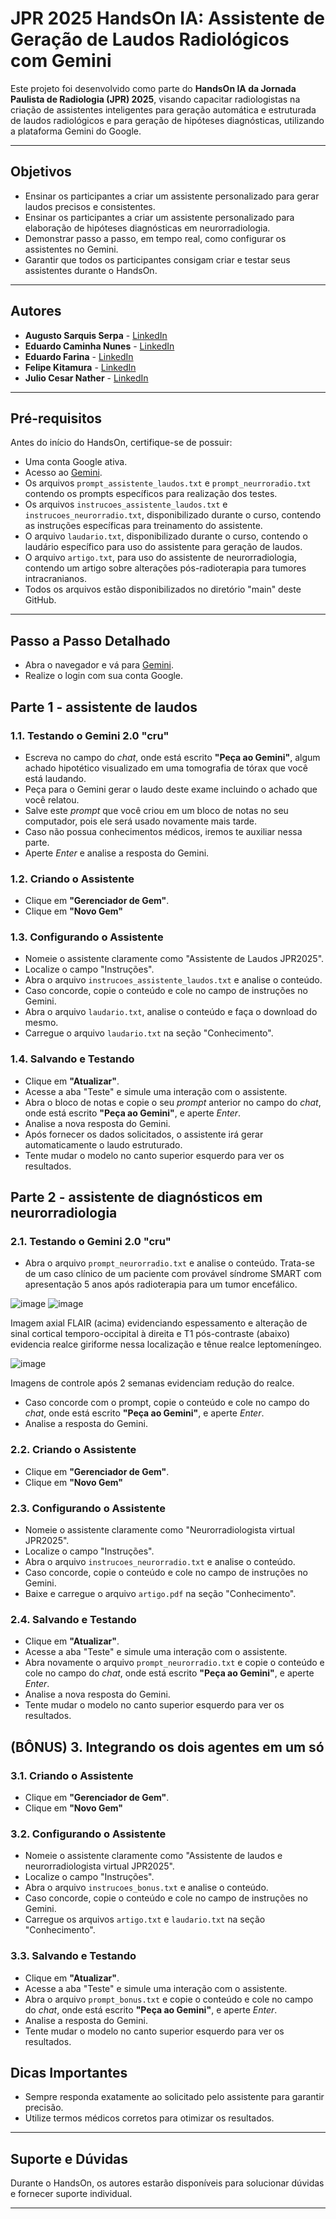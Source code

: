 # JPR 2025 HandsOn IA: Assistente de Geração de Laudos Radiológicos com Gemini

Este projeto foi desenvolvido como parte do **HandsOn IA da Jornada Paulista de Radiologia (JPR) 2025**, visando capacitar radiologistas na criação de assistentes inteligentes para geração automática e estruturada de laudos radiológicos e para geração de hipóteses diagnósticas, utilizando a plataforma Gemini do Google.

---

## Objetivos

- Ensinar os participantes a criar um assistente personalizado para gerar laudos precisos e consistentes.
- Ensinar os participantes a criar um assistente personalizado para elaboração de hipóteses diagnósticas em neurorradiologia.
- Demonstrar passo a passo, em tempo real, como configurar os assistentes no Gemini.
- Garantir que todos os participantes consigam criar e testar seus assistentes durante o HandsOn.

---

## Autores

- **Augusto Sarquis Serpa** - [LinkedIn](https://www.linkedin.com/in/augusto-sarquis-serpa-6aa8a3223/)
- **Eduardo Caminha Nunes** - [LinkedIn](https://www.linkedin.com/in/eduardocaminha/)
- **Eduardo Farina** - [LinkedIn](https://www.linkedin.com/in/eduardomjmfarina/)
- **Felipe Kitamura** - [LinkedIn](https://www.linkedin.com/in/felipekitamura/)
- **Julio Cesar Nather** - [LinkedIn](https://www.linkedin.com/in/julio-nather-049618181/)

---

## Pré-requisitos

Antes do início do HandsOn, certifique-se de possuir:

- Uma conta Google ativa.
- Acesso ao [Gemini](https://ai.google.dev/).
- Os arquivos `prompt_assistente_laudos.txt` e `prompt_neurroradio.txt` contendo os prompts específicos para realização dos testes.
- Os arquivos `instrucoes_assistente_laudos.txt` e `instrucoes_neurorradio.txt`, disponibilizado durante o curso, contendo as instruções específicas para treinamento do assistente.
- O arquivo `laudario.txt`, disponibilizado durante o curso, contendo o laudário específico para uso do assistente para geração de laudos.
- O arquivo `artigo.txt`, para uso do assistente de neurorradiologia, contendo um artigo sobre alterações pós-radioterapia para tumores intracranianos.
- Todos os arquivos estão disponibilizados no diretório "main" deste GitHub.

---

## Passo a Passo Detalhado

- Abra o navegador e vá para [Gemini](https://gemini.google.com/app).
- Realize o login com sua conta Google.
  
## Parte 1 - assistente de laudos

### 1.1. Testando o Gemini 2.0 "cru"

- Escreva no campo do _chat_, onde está escrito **"Peça ao Gemini"**, algum achado hipotético visualizado em uma tomografia de tórax que você está laudando.
- Peça para o Gemini gerar o laudo deste exame incluindo o achado que você relatou.
- Salve este _prompt_ que você criou em um bloco de notas no seu computador, pois ele será usado novamente mais tarde.
- Caso não possua conhecimentos médicos, iremos te auxiliar nessa parte.
- Aperte _Enter_ e analise a resposta do Gemini.
  
### 1.2. Criando o Assistente

- Clique em **"Gerenciador de Gem"**.
- Clique em **"Novo Gem"**

### 1.3. Configurando o Assistente

- Nomeie o assistente claramente como "Assistente de Laudos JPR2025".
- Localize o campo "Instruções".
- Abra o arquivo `instrucoes_assistente_laudos.txt` e analise o conteúdo.
- Caso concorde, copie o conteúdo e cole no campo de instruções no Gemini.
- Abra o arquivo `laudario.txt`, analise o conteúdo e faça o download do mesmo.
- Carregue o arquivo `laudario.txt` na seção "Conhecimento".

### 1.4. Salvando e Testando

- Clique em **"Atualizar"**.
- Acesse a aba "Teste" e simule uma interação com o assistente.
- Abra o bloco de notas e copie o seu _prompt_ anterior no campo do _chat_, onde está escrito **"Peça ao Gemini"**, e aperte _Enter_.
- Analise a nova resposta do Gemini.
- Após fornecer os dados solicitados, o assistente irá gerar automaticamente o laudo estruturado.
- Tente mudar o modelo no canto superior esquerdo para ver os resultados.
  
## Parte 2 - assistente de diagnósticos em neurorradiologia

### 2.1. Testando o Gemini 2.0 "cru"

- Abra o arquivo `prompt_neurorradio.txt` e analise o conteúdo. Trata-se de um caso clínico de um paciente com provável síndrome SMART com apresentação 5 anos após radioterapia para um tumor encefálico.


![image](https://github.com/user-attachments/assets/0adc2888-96e3-436c-b704-5ea0b0e7e47e) ![image](https://github.com/user-attachments/assets/bcca5861-023c-45ca-86c3-5cc0ae5b3f0a)

Imagem axial FLAIR (acima) evidenciando espessamento e alteração de sinal cortical temporo-occipital à direita e T1 pós-contraste (abaixo) evidencia realce giriforme nessa localização e tênue realce leptomeníngeo.

![image](https://github.com/user-attachments/assets/f4c082a7-c79c-4a5d-a712-8f119b7b55db) 

Imagens de controle após 2 semanas evidenciam redução do realce.


  
- Caso concorde com o prompt, copie o conteúdo e cole no campo do _chat_, onde está escrito **"Peça ao Gemini"**, e aperte _Enter_.
- Analise a resposta do Gemini.
  
### 2.2. Criando o Assistente

- Clique em **"Gerenciador de Gem"**.
- Clique em **"Novo Gem"**

### 2.3. Configurando o Assistente

- Nomeie o assistente claramente como "Neurorradiologista virtual JPR2025".
- Localize o campo "Instruções".
- Abra o arquivo `instrucoes_neurorradio.txt` e analise o conteúdo.
- Caso concorde, copie o conteúdo e cole no campo de instruções no Gemini.
- Baixe e carregue o arquivo `artigo.pdf` na seção "Conhecimento".

### 2.4. Salvando e Testando

- Clique em **"Atualizar"**.
- Acesse a aba "Teste" e simule uma interação com o assistente.
- Abra novamente o arquivo `prompt_neurorradio.txt` e copie o conteúdo e cole no campo do _chat_, onde está escrito **"Peça ao Gemini"**, e aperte _Enter_.
- Analise a nova resposta do Gemini.
- Tente mudar o modelo no canto superior esquerdo para ver os resultados.

## (BÔNUS) 3. Integrando os dois agentes em um só

### 3.1. Criando o Assistente

- Clique em **"Gerenciador de Gem"**.
- Clique em **"Novo Gem"**

### 3.2. Configurando o Assistente

- Nomeie o assistente claramente como "Assistente de laudos e neurorradiologista virtual JPR2025".
- Localize o campo "Instruções".
- Abra o arquivo `instrucoes_bonus.txt` e analise o conteúdo.
- Caso concorde, copie o conteúdo e cole no campo de instruções no Gemini.
- Carregue os arquivos `artigo.txt` e `laudario.txt` na seção "Conhecimento".

### 3.3. Salvando e Testando

- Clique em **"Atualizar"**.
- Acesse a aba "Teste" e simule uma interação com o assistente.
- Abra o arquivo `prompt_bonus.txt` e copie o conteúdo e cole no campo do _chat_, onde está escrito **"Peça ao Gemini"**, e aperte _Enter_.
- Analise a resposta do Gemini.
- Tente mudar o modelo no canto superior esquerdo para ver os resultados.

## Dicas Importantes

- Sempre responda exatamente ao solicitado pelo assistente para garantir precisão.
- Utilize termos médicos corretos para otimizar os resultados.

---

## Suporte e Dúvidas

Durante o HandsOn, os autores estarão disponíveis para solucionar dúvidas e fornecer suporte individual.

---
